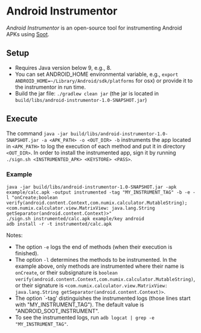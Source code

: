# Android Instrumentor

*Android Instrumentor* is an open-source tool for instrumenting Android APKs using [Soot](https://github.com/Sable/soot).   

## Setup
- Requires Java version below 9, e.g., 8.
- You can set ANDROID_HOME environmental variable, e.g., `export ANDROID_HOME=~/Library/Android/sdk/platforms` for osx) or provide it to the instrumentor in run time.
- Build the jar file: ``./gradlew clean jar`` (the jar is located in `build/libs/android-instrumentor-1.0-SNAPSHOT.jar`)

## Execute
The command `java -jar build/libs/android-instrumentor-1.0-SNAPSHOT.jar -a <APK_PATH> -o <OUT_DIR> -b` instruments the app located in `<APK_PATH>` to log the execution of each method and put it in directory `<OUT_DIR>`. In order to install the instrumented app, sign it by running `./sign.sh <INSTRUMENTED_APK> <KEYSTORE> <PASS>`. 

### Example
```
java -jar build/libs/android-instrumentor-1.0-SNAPSHOT.jar -apk example/calc.apk -output instrumented -tag "MY_INSTRUMENT_TAG" -b -e -l "onCreate;boolean verify(android.content.Context,com.numix.calculator.MutableString);<com.numix.calculator.view.MatrixView: java.lang.String getSeparator(android.content.Context)>"
./sign.sh instrumented/calc.apk example/key android
adb install -r -t instrumented/calc.apk 
``` 
Notes:
- The option `-e` logs the end of methods (when their execution is finished). 
- The option `-l` determines the methods to be instrumented. In the example above, only methods are instrumented where their name is `onCreate`, or their subsignature is `boolean verify(android.content.Context,com.numix.calculator.MutableString)`, or their signature is `<com.numix.calculator.view.MatrixView: java.lang.String getSeparator(android.content.Context)>`.
- The option `-tag' distinguishes the instrumented logs (those lines start with "MY_INSTRUMENT_TAG"). The default value is "ANDROID_SOOT_INSTRUMENT".
- To see the instrumented logs, run `adb logcat | grep -e "MY_INSTRUMENT_TAG"`.